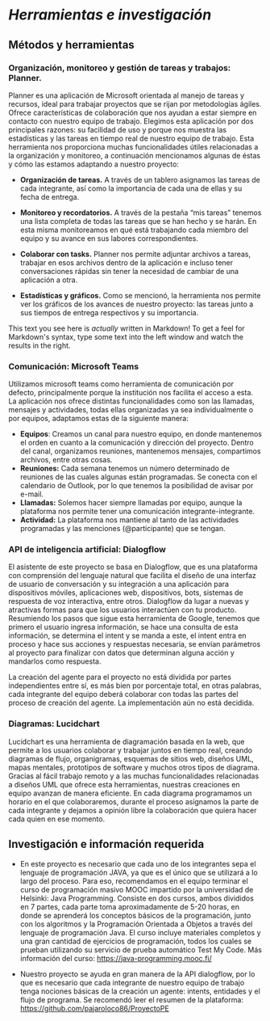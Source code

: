 # *Herramientas e investigación*


## Métodos y herramientas
### Organización, monitoreo y gestión de tareas y trabajos: Planner.

Planner es una aplicación de Microsoft orientada al manejo de tareas y recursos, ideal para trabajar proyectos que se rijan por metodologías ágiles. Ofrece características de colaboración que nos ayudan a estar siempre en contacto con nuestro equipo de trabajo. Elegimos esta aplicación por dos principales razones: su facilidad de uso y porque nos muestra las estadísticas y las tareas en tiempo real de nuestro equipo de trabajo. Esta herramienta nos proporciona muchas funcionalidades útiles relacionadas a la organización y monitoreo, a continuación mencionamos algunas de éstas y cómo las estamos adaptando a nuestro proyecto:

* **Organización de tareas.** A través de un tablero asignamos las tareas de cada integrante, así como la importancia de cada una de ellas y su fecha de entrega.

* **Monitoreo y recordatorios.** A través de la pestaña “mis tareas” tenemos una  lista completa de todas las tareas que se han hecho y se harán. En esta misma monitoreamos en qué está trabajando cada miembro del equipo y su avance en sus labores correspondientes.

- **Colaborar con tasks.** Planner nos permite adjuntar archivos a tareas, trabajar en esos archivos dentro de la aplicación e incluso tener conversaciones rápidas sin tener la necesidad de cambiar de una aplicación a otra.

* **Estadísticas y gráficos.** Como se mencionó, la herramienta nos permite ver los gráficos de los avances de nuestro proyecto: las tareas junto a sus tiempos de entrega respectivos y su importancia.

This text you see here is *actually* written in Markdown! To get a feel for Markdown's syntax, type some text into the left window and watch the results in the right.

### Comunicación: Microsoft Teams

Utilizamos microsoft teams como herramienta de comunicación por defecto, principalmente porque la institución nos facilita el acceso a esta. La aplicación nos ofrece distintas funcionalidades como son las llamadas, mensajes y actividades, todas ellas organizadas ya sea individualmente o por equipos, adaptamos estas de la siguiente manera: 

- **Equipos**: Creamos un canal para nuestro equipo, en donde mantenemos el orden en cuanto a la comunicación y dirección del proyecto. Dentro del canal, organizamos reuniones, mantenemos mensajes, compartimos archivos, entre otras cosas.
- **Reuniones:** Cada semana tenemos un número determinado de reuniones de las cuales algunas están programadas. Se conecta con el calendario de Outlook, por lo que tenemos la posibilidad de avisar por e-mail.
- **Llamadas:**  Solemos hacer siempre llamadas por equipo, aunque la plataforma nos permite tener una comunicación integrante-integrante.
- **Actividad:** La plataforma nos mantiene al tanto de las actividades programadas y las menciones (@participante) que se tengan.

### API de inteligencia artificial: Dialogflow
El asistente de este proyecto se basa en Dialogflow, que es una plataforma con comprensión del lenguaje natural que facilita el diseño de una interfaz de usuario de conversación y su integración a una aplicación para dispositivos móviles, aplicaciones web, dispositivos, bots, sistemas de respuesta de voz interactiva, entre otros. Dialogflow da lugar a nuevas y atractivas formas para que los usuarios interactúen con tu producto. Resumiendo los pasos que sigue esta herramienta de Google, tenemos que primero el usuario ingresa información, se hace una consulta de esta información, se determina el intent y se manda a este, el intent entra en proceso y hace sus acciones y respuestas necesaria, se envían parámetros al proyecto para finalizar con datos que determinan alguna acción y mandarlos como respuesta.
 
La creación del agente para el proyecto no está dividida por partes independientes entre sí, es más bien por porcentaje total, en otras palabras, cada integrante del equipo deberá colaborar con todas las partes del proceso de creación del agente. La implementación aún no está decidida.

### Diagramas: Lucidchart
Lucidchart es una herramienta de diagramación basada en la web, que permite a los usuarios colaborar y trabajar juntos en tiempo real, creando diagramas de flujo, organigramas, esquemas de sitios web, diseños UML, mapas mentales, prototipos de software y muchos otros tipos de diagrama. Gracias al fácil trabajo remoto y a las muchas funcionalidades relacionadas a diseños UML que ofrece esta herramientas, nuestras creaciones en equipo avanzan de manera eficiente. En cada diagrama programamos un horario en el que colaboraremos, durante el proceso asignamos la parte de cada integrante y dejamos a opinión libre la colaboración que quiera hacer cada quien en ese momento. 

## Investigación e información requerida

 
- En este proyecto es necesario que cada uno de los integrantes sepa el lenguaje de programación JAVA, ya que es el único que se utilizará a lo largo del proceso. Para eso, recomendamos en el equipo terminar el curso de programación masivo MOOC impartido por la universidad de Helsinki: Java Programming. Consiste en dos cursos, ambos divididos en 7 partes, cada parte toma aproximadamente de 5-20 horas, en donde se aprenderá los conceptos básicos de la programación, junto con los algoritmos y la Programación Orientada a Objetos a través del lenguaje de programación Java. El curso incluye materiales completos y una gran cantidad de ejercicios de programación, todos los cuales se prueban utilizando su servicio de prueba automático Test My Code. Más información del curso: https://java-programming.mooc.fi/
 
- Nuestro proyecto se ayuda en gran manera de la API dialogflow, por lo que es necesario que cada integrante de nuestro equipo de trabajo tenga nociones básicas de la creación un agente: intents, entidades y el flujo de programa. Se recomendó leer el resumen de la plataforma: https://github.com/pajaroloco86/ProyectoPE
